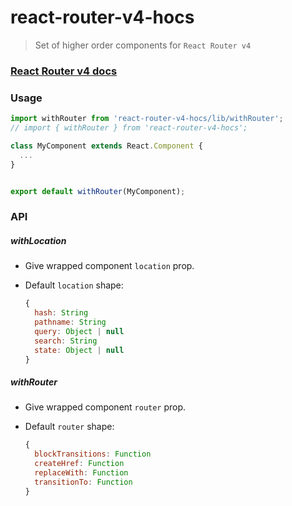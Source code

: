 # react-router-v4-hocs
> Set of higher order components for `React Router v4`


### [React Router v4 docs](https://react-router.now.sh/)


### Usage
```js
import withRouter from 'react-router-v4-hocs/lib/withRouter';
// import { withRouter } from 'react-router-v4-hocs';

class MyComponent extends React.Component {
  ...
}


export default withRouter(MyComponent);
```

### API

##### withLocation

- Give wrapped component `location` prop.
- Default `location` shape:

  ```js
  {
    hash: String
    pathname: String
    query: Object | null
    search: String
    state: Object | null
  }
  ```

##### withRouter
- Give wrapped component `router` prop.
- Default `router` shape:

  ```js
  {
    blockTransitions: Function
    createHref: Function
    replaceWith: Function
    transitionTo: Function
  }
  ```
